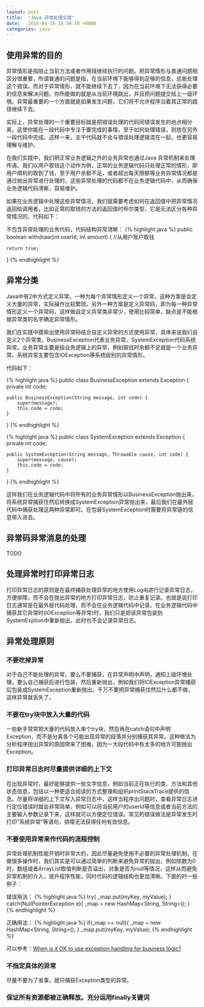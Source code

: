 ```yaml
---
layout: post
title:  "Java 异常处理实践"
date:   2016-04-16 16:58:10 +0800
categories: java
---
```

## 使用异常的目的
异常情形是指阻止当前方法或者作用域继续执行的问题。把异常情形与普通问题相区分很重要，所谓普通的问题是指，在当前环境下能够得到足够的信息，总能处理这个错误。而对于异常情形，就不能继续下去了，因为在当前环境下无法获得必要的信息来解决问题。你所能做的就是从当前环境跳出，并且把问题提交给上一级环境。异常最重要的一个方面就是如果发生问题，它们将不允许程序沿着其正常的路径继续下去。

实际上，异常处理的一个重要目标就是把错误处理的代码同错误发生的地点相分离，这使你能在一段代码中专注于要完成的事情，至于如何处理错误，则放在另外一段代码中完成。这样一来，主干代码就不会与错误处理逻辑混在一起，也更容易理解与维护。

在我们实践中，我们把正常业务逻辑之外的业务异常也通过Java 异常机制来处理传递。我们以用户取钱这个动作为例，正常的业务逻辑代码只处理正常的情形，即用户顺利的取到了钱，至于用户余额不足，或者超出每天限额等业务异常情况都是通过抛出异常进行处理的，这些异常处理的代码都不在业务逻辑代码中，从而确保业务逻辑代码清晰，容易维护。

如果在业务逻辑中处理这些异常情况，我们就需要考虑如何在返回值中把异常情况返回给调用者，比如正常的取钱的方法的返回值时布尔类型，它是无法区分各种异常情况的，代码如下：

不包含异常处理的业务代码，代码结构非常清晰：
{% highlight java %}
public boolean withdraw(int userId, int amount) {
    //从用户账户取钱

    return true;
}
{% endhighlight %}

## 异常分类
Java中有2中方式定义异常，一种为每个异常情形定义一个异常，这种方案是会定义大量的异常，实际操作比较繁琐。另外一种方案是定义异常码，即为每一种异常情形定义一个异常码，这样做自定义异常类非常少，使用比较简单，缺点是不能根据异常类的名字确定异常情形。

我们在实践中摸索出使用异常码结合自定义异常的方式使用异常，具体来说我们自定义2个异常类，BusinessException代表业务异常，SystemException代码系统异常。业务异常主要是指业务逻辑上的异常，例如取钱时余额不足就是一个业务异常。系统异常主要包含IOException等系统级别的异常情形。

代码如下：

{% highlight java %}
public class BusinessException extends Exception {
    private int code;

    public BusinessException(String message, int code) {
        super(message);
        this.code = code;
    }
}
{% endhighlight %}

{% highlight java %}
public class SystemException extends Exception {
    private int code;

    public SystemException(String message, Throwable cause, int code) {
        super(message, cause);
        this.code = code;
    }
}
{% endhighlight %}

这样我们在业务逻辑代码中将所有的业务异常情形以BusinessException抛出来，将系统异常捕获住然后转换成SystemException异常抛出来，最后我们在最外层代码中捕获处理这两种异常即可。在包装SystemException时需要将异常链的信息带入进去。

## 异常码异常消息的处理
TODO

## 处理异常时打印异常日志
打印异常日志的原则是在最终捕获处理异常的地方使用Log4j进行记录异常日志，方便排障，而不会在抛出异常的地方打印异常日志，防止重复记录。也就是说打印日志通常是在最外层代码处理，而不会在业务逻辑代码中记录。在业务逻辑代码中捕获其它异常时(IOException等异常)时，我们只是把该异常包装到SystemExption中重新抛出，此时也不会记录异常日志。

## 异常处理原则
### 不要吃掉异常
对于自己不能处理的异常，要么不要捕获，在异常声明中声明，通知上级环境处理。要么自己捕获后进行包装，然后重新抛出，例如我们将IOException异常捕获后包装成SystemException重新抛出。千万不要把异常捕获住然后什么都不做，这样异常就丢失了。

### 不要在try块中放入大量的代码
一些新手常常把大量的代码放入单个try块，然后再在catch语句中声明Exception，而不是分离各个可能出现异常的段落并分别捕获其异常。这种做法为分析程序抛出异常的原因带来了困难，因为一大段代码中有太多的地方可能抛出Exception。

### 打印异常日志时尽量提供详细的上下文
在出现异常时，最好能够提供一些文字信息，例如当前正在执行的类、方法和其他状态信息，包括以一种更适合阅读的方式整理和组织printStackTrace提供的信息。尽量将详细的上下文写入异常日志中，这样当程序出问题时，查看异常日志进行定位错误时就会非常简单，例如可以将当前用户的userId等信息或者当前方法的主要输入参数记录下来，这样就可以方便定位错误。常见的错误做法是异常发生时打印“系统异常”等语句，排障无法获得任何有效信息。

### 不要使用异常来作代码的流程控制
异常处理机制性能开销时非常大的，因此尽量避免使用不必要的异常处理机制。在做很多操作时，我们其实是可以通过简单的判断来避免异常的抛出，例如除数为0时，数组或者ArrayList取值判断是否溢出，对象是否为null等情况，这样从而避免异常机制的介入，提升程序性能，同时代码的逻辑结构也更加清晰。下面的时一些例子：

错误用法：
{% highlight java %}
try{
  _map.put(myKey, myValue);
} catch(NullPointerException e){
  _map = new HashMap<String, String>();
}
{% endhighlight %}

正确用法：
{% highlight java %}
if(_map == null){
  _map = new HashMap<String, String>();
}
_map.put(myKey, myValue);
{% endhighlight %}

可以参考：[When is it OK to use exception handling for business logic?](http://stackoverflow.com/questions/5378005/when-is-it-ok-to-use-exception-handling-for-business-logic)

### 不指定具体的异常
尽量不要为了省事，就只捕获Exception类型的异常。

### 保证所有资源都被正确释放。充分运用finally关键词
